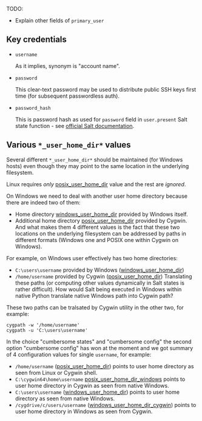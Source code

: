 
TODO:
* Explain other fields of `primary_user`

## Key credentials ##

*   `username`

    As it implies, synonym is "account name".

*   `password`

    This clear-text password may be used to distribute public SSH keys
    first time (for subsequent passwordless auth).

*   `password_hash`

    This is password hash as used for `password` field in `user.present`
    Salt state function - see [official Salt documentation][6].

## Various `*_user_home_dir*` values ##

Several different `*_user_home_dir*` should be maintained (for Windows hosts)
even though they may point to the same location in the underlying filesystem.

Linux requires _only_ [posix_user_home_dir][2] value and the rest are _ignored_.

On Windows we need to deal with another user home directory because there are
indeed two of them:
*   Home directory [windows_user_home_dir][4] provided by Windows itself.
*   Additional home directory [posix_user_home_dir][2] provided by Cygwin.
And what makes them 4 different values is the fact that these two locations
on the underlying filesystem can be addressed by paths in different formats
(Windows one and POSIX one within Cygwin on Windows).

For example, on Windows user effectively has two home directories:
*   `C:\users\username` provided by Windows ([windows_user_home_dir][4])
*   `/home/username` provided by Cygwin ([posix_user_home_dir][2])
Translating these paths (or computing other values dynamically in Salt states
is rather difficult). How would Salt being executed in Windows within native
Python translate native Windows path into Cygwin path?

These two paths can be tralsated by Cygwin utility in the other two,
for example:
```
cygpath -w '/home/username'
cygpath -u 'C:\users\username'
```

In the choice "cumbersome states" and "cumbersome config" the second option
"cumbersome config" has won at the moment and we got summary of 4
configuration values for single `username`, for example:
*   `/home/username` ([posix_user_home_dir][2]) points to user home directory as seen from Linux or Cygwin shell.
*   `C:\cygwin64\home\username` [posix_user_home_dir_windows][3] points to user home directory in Cygwin as seen from native Windows.
*   `C:\users\username` ([windows_user_home_dir][4]) points to user home directory as seen from native Windows.
*   `/cygdrive/c/users/username` ([windows_user_home_dir_cygwin][5]) points to user home directory in Windows as seen from Cygwin.

[1]: /docs/pillars/common/system_hosts/_id/primary_user/readme.md
[2]: /docs/pillars/common/system_hosts/_id/primary_user/posix_user_home_dir/readme.md
[3]: /docs/pillars/common/system_hosts/_id/primary_user/posix_user_home_dir_windows/readme.md
[4]: /docs/pillars/common/system_hosts/_id/primary_user/windows_user_home_dir/readme.md
[5]: /docs/pillars/common/system_hosts/_id/primary_user/windows_user_home_dir_cygwin/readme.md
[6]: http://docs.saltstack.com/en/latest/ref/states/all/salt.states.user.html

